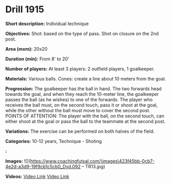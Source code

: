 # Drill 1915

**Short description:**
Individual technique

**Objectives:**
Shot: based on the type of pass. Shot on closure on the 2nd post.

**Area (mxm):**
20x20

**Duration (min):**
From 8' to 20'

**Number of players:**
At least 3 players: 2 outfield players, 1 goalkeeper.

**Materials:**
Various balls. Cones: create a line about 10 meters from the goal.

**Progression:**
The goalkeeper has the ball in hand. The two forwards head towards the goal, and when they reach the 10-meter line, the goalkeeper passes the ball (as he wishes) to one of the forwards. The player who receives the ball must, on the second touch, pass it or shoot at the goal, while the other without the ball must move to cover the second post. POINTS OF ATTENTION: The player with the ball, on the second touch, can either shoot at the goal or pass the ball to the teammate at the second post.

**Variations:**
The exercise can be performed on both halves of the field.

**Categories:**
10-12 years, Technique - Shoting

**:**


**Images:**
![](https://www.coachingfutsal.com/\images\423f45bb-0cb7-4e2d-a3d9-19f9cb1c5cb0_Dvd.092 – TR13.jpg)

**Videos:**
[Video Link](https://www.youtube.com/embed/Hd09lo3jR6U)
[Video Link](https://www.youtube.com/embed/oOuJrATwBrA)

